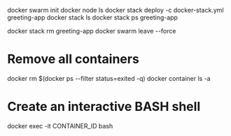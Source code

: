 docker swarm init
docker node ls
docker stack deploy -c docker-stack.yml greeting-app
docker stack ls
docker stack ps greeting-app

docker stack rm greeting-app
docker swarm leave --force

# Remove all containers
docker rm $(docker ps --filter status=exited -q)
docker container ls -a

# Create an interactive BASH shell
docker exec -it CONTAINER_ID bash